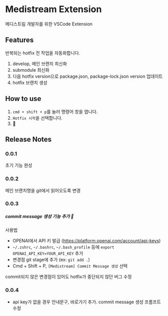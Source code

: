 # Medistream Extension

메디스트림 개발자를 위한 VSCode Extension

## Features

반복되는 hotfix 전 작업을 자동화합니다.

1. develop, 메인 브랜치 최신화
2. submodule 최신화
3. 다음 hotfix version으로 package.json, package-lock.json version 업데이트
4. hotfix 브랜치 생성

## How to use

1. `cmd + shift + p`를 눌러 명령어 창을 엽니다.
2. `Hotfix 시작`을 선택합니다.
3. 🎉

## Release Notes

### 0.0.1

초기 기능 완성

### 0.0.2

메인 브랜치명을 git에서 읽어오도록 변경

### 0.0.3

##### commit message 생성 기능 추가 🎉

사용법

- OPENAI에서 API 키 발급 (https://platform.openai.com/account/api-keys)
- `~/.zshrc`, `~/.bashrc`, `~/.bash_profile` 등에 `export OPENAI_API_KEY=YOUR_API_KEY` 추가
- 변경점 git stage에 추가 (ex: `git add .`)
- Cmd + Shift + P, `[Medistream] Commit Message 생성` 선택

commit되지 않은 변경점이 있어도 hotfix가 중단되지 않던 버그 수정

### 0.0.4

- api key가 없을 경우 안내문구, 바로가기 추가. commit message 생성 프롬프트 수정

